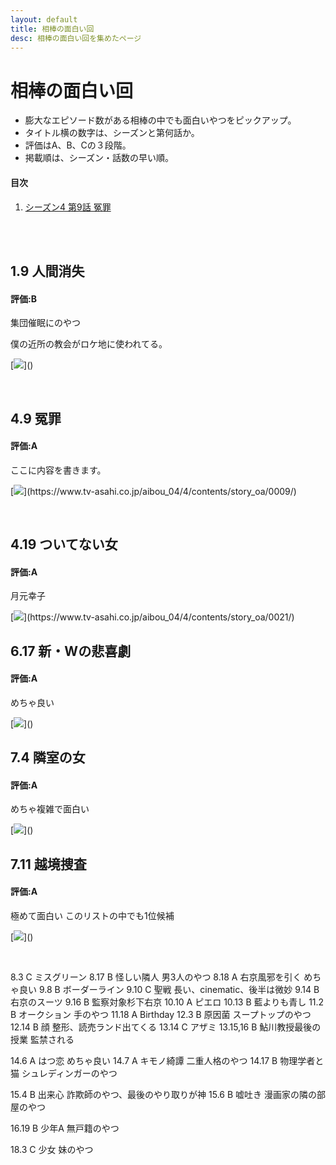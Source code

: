 ```yaml
---
layout: default
title: 相棒の面白い回
desc: 相棒の面白い回を集めたページ
---
```


# 相棒の面白い回

- 膨大なエピソード数がある相棒の中でも面白いやつをピックアップ。
- タイトル横の数字は、シーズンと第何話か。
- 評価はA、B、Cの３段階。
- 掲載順は、シーズン・話数の早い順。

#### 目次
1. [シーズン4 第9話 冤罪](#4.9-冤罪)

<br><br>

## 1.9 人間消失
#### 評価:B

集団催眠にのやつ

僕の近所の教会がロケ地に使われてる。

[![](https://douga.tv-asahi.co.jp/uploads/attachment/file/97557/d170067f-d3f9-4107-a1b5-4f89a068cb3e.)]()

<br>

## 4.9 冤罪
#### 評価:A

ここに内容を書きます。

[![](https://douga.tv-asahi.co.jp/uploads/attachment/file/171370/98c40ad8-a47f-4d9e-b2db-038d71bef939.)](https://www.tv-asahi.co.jp/aibou_04/4/contents/story_oa/0009/)

<br>

## 4.19 ついてない女
#### 評価:A

月元幸子

[![](https://douga.tv-asahi.co.jp/uploads/attachment/file/171390/a98c08d8-0496-4513-936e-68476ce5442a.)](https://www.tv-asahi.co.jp/aibou_04/4/contents/story_oa/0021/)

## 6.17 新・Wの悲喜劇
#### 評価:A

めちゃ良い

[![](https://douga.tv-asahi.co.jp/uploads/attachment/file/99758/acab34f0-f8ff-4ed6-a461-39597b6651e5.)]()

## 7.4 隣室の女
#### 評価:A

めちゃ複雑で面白い

[![](https://douga.tv-asahi.co.jp/uploads/attachment/file/100401/f0643e0e-62c2-44e5-9076-15af26783d1e.)]()

## 7.11 越境捜査
#### 評価:A

極めて面白い
このリストの中でも1位候補

[![](https://douga.tv-asahi.co.jp/uploads/attachment/file/100424/35f387f3-5650-4b55-bc8d-0600c485e7fe.)]()



[![]()]()
[![]()]()
[![]()]()
[![]()]()



8.3		C	ミスグリーン
8.17	B	怪しい隣人			男3人のやつ
8.18	A	右京風邪を引く		めちゃ良い
9.8		B	ボーダーライン
9.10	C	聖戦				長い、cinematic、後半は微妙
9.14	B	右京のスーツ
9.16	B	監察対象杉下右京
10.10	A	ピエロ
10.13	B	藍よりも青し
11.2		B	オークション		手のやつ
11.18	A	Birthday
12.3	B	原因菌				スープトップのやつ
12.14	B	顔					整形、読売ランド出てくる
13.14	C	アザミ
13.15,16	B	鮎川教授最後の授業	監禁される

14.6	A	はつ恋				めちゃ良い
14.7		A	キモノ綺譚			二重人格のやつ
14.17	B	物理学者と猫		シュレディンガーのやつ

15.4	B	出来心				詐欺師のやつ、最後のやり取りが神
15.6	B	嘘吐き				漫画家の隣の部屋のやつ

16.19	B	少年A				無戸籍のやつ

18.3	C	少女				妹のやつ













